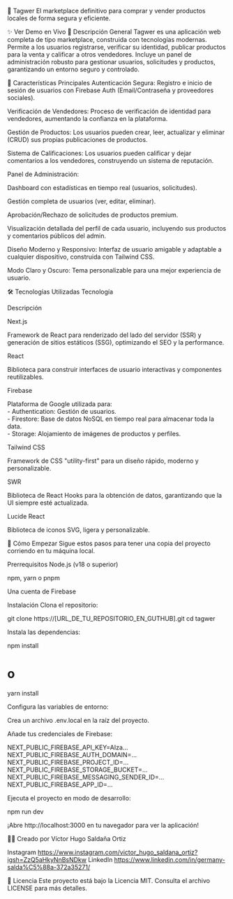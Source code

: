 🚀 Tagwer
El marketplace definitivo para comprar y vender productos locales de forma segura y eficiente.

✨ Ver Demo en Vivo
📝 Descripción General
Tagwer es una aplicación web completa de tipo marketplace, construida con tecnologías modernas. Permite a los usuarios registrarse, verificar su identidad, publicar productos para la venta y calificar a otros vendedores. Incluye un panel de administración robusto para gestionar usuarios, solicitudes y productos, garantizando un entorno seguro y controlado.

🌟 Características Principales
Autenticación Segura: Registro e inicio de sesión de usuarios con Firebase Auth (Email/Contraseña y proveedores sociales).

Verificación de Vendedores: Proceso de verificación de identidad para vendedores, aumentando la confianza en la plataforma.

Gestión de Productos: Los usuarios pueden crear, leer, actualizar y eliminar (CRUD) sus propias publicaciones de productos.

Sistema de Calificaciones: Los usuarios pueden calificar y dejar comentarios a los vendedores, construyendo un sistema de reputación.

Panel de Administración:

Dashboard con estadísticas en tiempo real (usuarios, solicitudes).

Gestión completa de usuarios (ver, editar, eliminar).

Aprobación/Rechazo de solicitudes de productos premium.

Visualización detallada del perfil de cada usuario, incluyendo sus productos y comentarios públicos del admin.

Diseño Moderno y Responsivo: Interfaz de usuario amigable y adaptable a cualquier dispositivo, construida con Tailwind CSS.

Modo Claro y Oscuro: Tema personalizable para una mejor experiencia de usuario.

🛠️ Tecnologías Utilizadas
Tecnología

Descripción

Next.js

Framework de React para renderizado del lado del servidor (SSR) y generación de sitios estáticos (SSG), optimizando el SEO y la performance.

React

Biblioteca para construir interfaces de usuario interactivas y componentes reutilizables.

Firebase

Plataforma de Google utilizada para: <br> - Authentication: Gestión de usuarios. <br> - Firestore: Base de datos NoSQL en tiempo real para almacenar toda la data. <br> - Storage: Alojamiento de imágenes de productos y perfiles.

Tailwind CSS

Framework de CSS "utility-first" para un diseño rápido, moderno y personalizable.

SWR

Biblioteca de React Hooks para la obtención de datos, garantizando que la UI siempre esté actualizada.

Lucide React

Biblioteca de iconos SVG, ligera y personalizable.

🚀 Cómo Empezar
Sigue estos pasos para tener una copia del proyecto corriendo en tu máquina local.

Prerrequisitos
Node.js (v18 o superior)

npm, yarn o pnpm

Una cuenta de Firebase

Instalación
Clona el repositorio:

git clone https://[URL_DE_TU_REPOSITORIO_EN_GUTHUB].git
cd tagwer

Instala las dependencias:

npm install
# o
yarn install

Configura las variables de entorno:

Crea un archivo .env.local en la raíz del proyecto.

Añade tus credenciales de Firebase:

NEXT_PUBLIC_FIREBASE_API_KEY=AIza...
NEXT_PUBLIC_FIREBASE_AUTH_DOMAIN=...
NEXT_PUBLIC_FIREBASE_PROJECT_ID=...
NEXT_PUBLIC_FIREBASE_STORAGE_BUCKET=...
NEXT_PUBLIC_FIREBASE_MESSAGING_SENDER_ID=...
NEXT_PUBLIC_FIREBASE_APP_ID=...

Ejecuta el proyecto en modo de desarrollo:

npm run dev

¡Abre http://localhost:3000 en tu navegador para ver la aplicación!

👨‍💻 Creado por
Víctor Hugo Saldaña Ortiz

Instagram
https://www.instagram.com/victor_hugo_saldana_ortiz?igsh=ZzQ5aHkyNnBsNDkw
LinkedIn
https://www.linkedin.com/in/germany-salda%C5%88a-372a35271/

📄 Licencia
Este proyecto está bajo la Licencia MIT. Consulta el archivo LICENSE para más detalles.